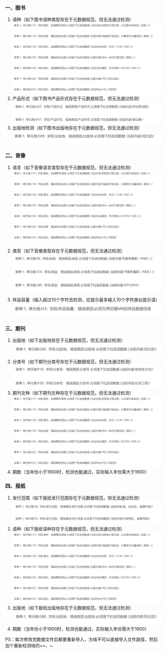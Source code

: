 ### 一、图书

1. 语种（如下图书语种类型存在于元数据规范，但无法通过检测）![1532589824772](assets/1532589824772.png)
2. 产品形式（如下图书产品形式存在于元数据规范，但无法通过检测）![1532585735656](assets/1532585735656.png)
3. 出版地检测（如下图书出版地存在于元数据规范，但无法通过检测）                         ![1532586495884](assets/1532586495884.png)

### 二、音像

1. 语言（如下音像语言类型存在于元数据规范，但无法通过检测）![1532589824772](assets/1532589824772.png)

2. 类型（如下音像类型存在于元数据规范，但无法通过检测）                           ![1532590847743](assets/1532590847743.png)

3. 样品容量（输入超过10个字符去检测，应提示最多输入10个字符类似提示语）                                                       ![1532591016038](assets/1532591016038.png)

   

### 三、期刊

1. 出版地（如下出版地存在于元数据规范，但无法通过检测）                                                    ![1532588545254](assets/1532588545254.png)
2. 分类号（如下期刊分类号存在于元数据规范，但无法通过检测）                                     ![1532588948327](assets/1532588948327.png)
3. 期刊文种（如下期刊文种存在于元数据规范，但无法通过检测）![1532589824772](assets/1532589824772.png)
4. 期数（当年份小于1900时，检测也能通过，实际输入年份需大于1900）

### 四、报纸

1. 发行范围（如下报纸发行范围存在于元数据规范，但无法通过检测）              ![1532587867406](assets/1532587867406.png)
2. 语种（如下报纸语种存在于元数据规范，但无法通过检测）![1532589824772](assets/1532589824772.png)
3. 出版地（如下报纸出版地存在于元数据规范，但无法通过检测）                                         ![1532588545254](assets/1532588545254.png)
4. 期数（当年份小于1900时，检测也能通过，实际输入年份需大于1900）

PS：每次修改完数据文件后都要重新导入，为啥不可以直接导入文件路径，然后加个重新检测啥的==、~